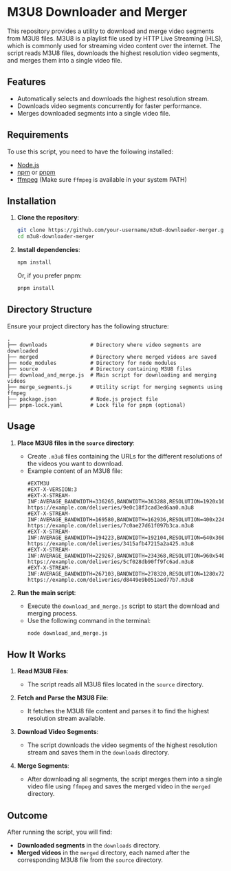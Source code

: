 # M3U8 Downloader and Merger

This repository provides a utility to download and merge video segments from M3U8 files. M3U8 is a playlist file used by HTTP Live Streaming (HLS), which is commonly used for streaming video content over the internet. The script reads M3U8 files, downloads the highest resolution video segments, and merges them into a single video file.

## Features

-   Automatically selects and downloads the highest resolution stream.
-   Downloads video segments concurrently for faster performance.
-   Merges downloaded segments into a single video file.

## Requirements

To use this script, you need to have the following installed:

-   [Node.js](https://nodejs.org/)
-   [npm](https://www.npmjs.com/) or [pnpm](https://pnpm.io/)
-   [ffmpeg](https://ffmpeg.org/) (Make sure `ffmpeg` is available in your system PATH)

## Installation

1. **Clone the repository**:

    ```bash
    git clone https://github.com/your-username/m3u8-downloader-merger.git
    cd m3u8-downloader-merger
    ```

2. **Install dependencies**:
    ```bash
    npm install
    ```
    Or, if you prefer pnpm:
    ```bash
    pnpm install
    ```

## Directory Structure

Ensure your project directory has the following structure:

```plaintext
.
├── downloads              # Directory where video segments are downloaded
├── merged                 # Directory where merged videos are saved
├── node_modules           # Directory for node modules
├── source                 # Directory containing M3U8 files
├── download_and_merge.js  # Main script for downloading and merging videos
├── merge_segments.js      # Utility script for merging segments using ffmpeg
├── package.json           # Node.js project file
├── pnpm-lock.yaml         # Lock file for pnpm (optional)
```

## Usage

1. **Place M3U8 files in the `source` directory**:

    - Create `.m3u8` files containing the URLs for the different resolutions of the videos you want to download.
    - Example content of an M3U8 file:
        ```plaintext
        #EXTM3U
        #EXT-X-VERSION:3
        #EXT-X-STREAM-INF:AVERAGE_BANDWIDTH=336265,BANDWIDTH=363288,RESOLUTION=1920x1080,NAME=1080p
        https://example.com/deliveries/9e0c18f3cad3ed6aa0.m3u8
        #EXT-X-STREAM-INF:AVERAGE_BANDWIDTH=169580,BANDWIDTH=162936,RESOLUTION=400x224,NAME=224p
        https://example.com/deliveries/7c0ae27d61f097b3ca.m3u8
        #EXT-X-STREAM-INF:AVERAGE_BANDWIDTH=194223,BANDWIDTH=192104,RESOLUTION=640x360,NAME=360p
        https://example.com/deliveries/3415afb47215a2a425.m3u8
        #EXT-X-STREAM-INF:AVERAGE_BANDWIDTH=229267,BANDWIDTH=234368,RESOLUTION=960x540,NAME=540p
        https://example.com/deliveries/5cf028db90ff9fc6ad.m3u8
        #EXT-X-STREAM-INF:AVERAGE_BANDWIDTH=267103,BANDWIDTH=278320,RESOLUTION=1280x720,NAME=720p
        https://example.com/deliveries/d8449e9b051aed77b7.m3u8
        ```

2. **Run the main script**:
    - Execute the `download_and_merge.js` script to start the download and merging process.
    - Use the following command in the terminal:
        ```bash
        node download_and_merge.js
        ```

## How It Works

1. **Read M3U8 Files**:

    - The script reads all M3U8 files located in the `source` directory.

2. **Fetch and Parse the M3U8 File**:

    - It fetches the M3U8 file content and parses it to find the highest resolution stream available.

3. **Download Video Segments**:

    - The script downloads the video segments of the highest resolution stream and saves them in the `downloads` directory.

4. **Merge Segments**:
    - After downloading all segments, the script merges them into a single video file using `ffmpeg` and saves the merged video in the `merged` directory.

## Outcome

After running the script, you will find:

-   **Downloaded segments** in the `downloads` directory.
-   **Merged videos** in the `merged` directory, each named after the corresponding M3U8 file from the `source` directory.
